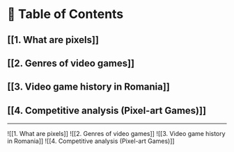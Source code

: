 
# 🔹 **Table of Contents**

## [[1. What are pixels]]
## [[2. Genres of video games]]

## [[3. Video game history in Romania]]
## [[4. Competitive analysis (Pixel-art Games)]]

---

![[1. What are pixels]]
![[2. Genres of video games]]
![[3. Video game history in Romania]]
![[4. Competitive analysis (Pixel-art Games)]]
